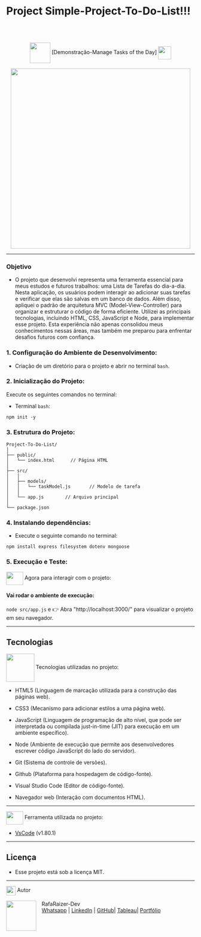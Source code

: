 # Project Simple-Project-To-Do-List!!!

<br>

 <div align="center">

<br>

<div align="center">
  
<img src= "https://media.giphy.com/media/3zSF3Gnr7cxMbi6WoP/giphy.gif" align="center" height="55" width="55"> [Demonstração-Manage Tasks of the Day] <img src= "https://media.giphy.com/media/E5DzZsofmgxc9wjbhX/giphy.gif" align="center" height="35" width="35">

<img height="480em" src="./public/assets/images/apresentacao-readme.gif"  align="center"> 


***

<div align="left">

### Objetivo

- O projeto que desenvolvi representa uma ferramenta essencial para meus estudos e futuros trabalhos: uma Lista de Tarefas do dia-a-dia. Nesta aplicação, os usuários podem interagir ao adicionar suas tarefas e verificar que elas são salvas em um banco de dados. Além disso, apliquei o padrão de arquitetura MVC (Model-View-Controller) para organizar e estruturar o código de forma eficiente. Utilizei as principais tecnologias, incluindo HTML, CSS, JavaScript e Node, para implementar esse projeto. Esta experiência não apenas consolidou meus conhecimentos nessas áreas, mas também me preparou para enfrentar desafios futuros com confiança.

### 1. Configuração do Ambiente de Desenvolvimento:
- Criação de um diretório para o projeto e abrir no terminal ```bash```.

### 2. Inicialização do Projeto:
Execute os seguintes comandos no terminal:

- Terminal ``bash``:  

```
npm init -y
```

### 3. Estrutura do Projeto:

```
Project-To-Do-List/
│
├── public/
│   └── index.html      // Página HTML
│
├── src/
│   │
│   ├── models/
│   │   └── taskModel.js       // Modelo de tarefa
│   │
│   └── app.js        // Arquivo principal
│
└── package.json

```

### 4. Instalando dependências:

- Execute o seguinte comando no terminal:

```
npm install express filesystem dotenv mongoose
```

### 5. Execução e Teste:

<img src="https://media.giphy.com/media/OMrq9FmUgObwogeL06/giphy.gif" align="center" height="35" width="45"> Agora para interagir com o projeto:
#### Vai rodar o ambiente de execução:

```node src/app.js``` e 👉 Abra "http://localhost:3000/" para visualizar o projeto em seu navegador.

***

## Tecnologias

<img src="https://media.giphy.com/media/iT138SodaACo9LImgi/giphy.gif" align="center" height="75" width="75"> Tecnologias utilizadas no projeto:

- HTML5                (Linguagem de marcação utilizada para a construção das páginas web).

- CSS3                 (Mecanismo para adicionar estilos a uma página web).

- JavaScript                (Linguagem de programação de alto nível, que pode ser interpretada ou compilada just-in-time (JIT) para execução em um ambiente específico).

- Node               (Ambiente de execução que permite aos desenvolvedores escrever código JavaScript do lado do servidor).

- Git                  (Sistema de controle de versões).

- Github               (Plataforma para hospedagem de código-fonte).

- Visual Studio Code   (Editor de código-fonte).

- Navegador web        (Interação com documentos HTML).


***

<img src="https://media.giphy.com/media/SS8CV2rQdlYNLtBCiF/giphy.gif" align="center" height="35" width="45">  Ferramenta utilizada no projeto:

- [VsCode](https://code.visualstudio.com/download) (v1.80.1)


***

## Licença

- Esse projeto está sob a licença MIT.


***

<img src="https://media.giphy.com/media/ImmvDZ2c9xPR8gDvHV/giphy.gif" align="center" height="25" width="25"> Autor

<p>
    <img align=left margin=10 width=80 src="https://avatars.githubusercontent.com/u/87991807?v=4"/>
    <p>&nbsp&nbsp&nbspRafaRaizer-Dev<br>
    &nbsp&nbsp&nbsp<a href="https://api.whatsapp.com/send/?phone=47999327137">Whatsapp</a>&nbsp;|&nbsp;<a href="https://www.linkedin.com/in/rafael-raizer//">LinkedIn</a>&nbsp;|&nbsp;<a href="https://github.com/RaizerTechDev">GitHub</a>|&nbsp;<a href="https://public.tableau.com/app/profile/rafael.raizer">Tableau</a>|&nbsp;<a href="https://raizertechdev-portfolio.netlify.app/">Portfólio</a>&nbsp;</p>
</p>
